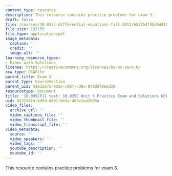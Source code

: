 ```yaml
---
content_type: resource
description: This resource contains practice problems for exam 3.
draft: false
file: /courses/18-03sc-differential-equations-fall-2011/652154f4bd5d48018e3a483e1e42095a_MIT18_03SCF11_prex3.pdf
file_size: 192155
file_type: application/pdf
image_metadata:
  caption: ''
  credit: ''
  image-alt: ''
learning_resource_types:
- Exams with Solutions
license: https://creativecommons.org/licenses/by-nc-sa/4.0/
ocw_type: OCWFile
parent_title: Exam 3
parent_type: CourseSection
parent_uid: 42e32e71-9d56-c0b7-cd8c-8410df86ad39
resourcetype: Document
title: '18.03SCF11 text: 18.03SC Unit 3 Practice Exam and Solutions KEEP'
uid: 652154f4-bd5d-4801-8e3a-483e1e42095a
video_files:
  archive_url: ''
  video_captions_file: ''
  video_thumbnail_file: ''
  video_transcript_file: ''
video_metadata:
  source: ''
  video_speakers: ''
  video_tags: ''
  youtube_description: ''
  youtube_id: ''
---
```

This resource contains practice problems for exam 3.